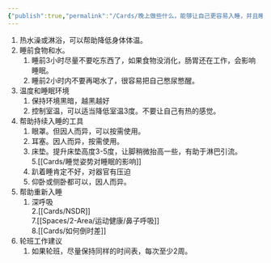```yaml
---
{"publish":true,"permalink":"/Cards/晚上做些什么，能够让自己更容易入睡，并且睡得更好.md","title":"晚上做些什么，能够让自己更容易入睡，并且睡得更好","created":"2023-02-24","modified":"2023-03-14","published":"2025-07-29T23:04:04.561+08:00","cssclasses":""}
---
```



1. 热水澡或淋浴，可以帮助降低身体体温。
2. 睡前食物和水。
	1. 睡前3小时尽量不要吃东西了，如果食物没消化，肠胃还在工作，会影响睡眠。
	2. 睡前2小时内不要再喝水了，很容易把自己憋尿憋醒。
3. 温度和睡眠环境
	1. 保持环境黑暗，越黑越好
	2. 控制室温，可以适当降低室温3度。不要让自己有热的感觉。
4. 帮助持续入睡的工具
	1. 眼罩。但因人而异，可以按需使用。
	2. 耳塞。因人而异，按需使用。
	3. 床垫。提升床垫高度3-5度，让脚稍微抬高一些，有助于淋巴引流。  
5.[[Cards/睡觉姿势对睡眠的影响]]
	1. 趴着睡肯定不好，对器官有压迫
	2. 仰卧或侧卧都可以，因人而异。
6. 帮助重新入睡
	1. 深呼吸  
	2.[[Cards/NSDR]]  
7.[[Spaces/2-Area/运动健康/鼻子呼吸]]  
8.[[Cards/如何倒时差]]
9. 轮班工作建议
	1. 如果轮班，尽量保持同样的时间表，每次至少2周。